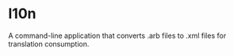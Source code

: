 # l10n

A command-line application that converts .arb files to .xml files for translation consumption.
